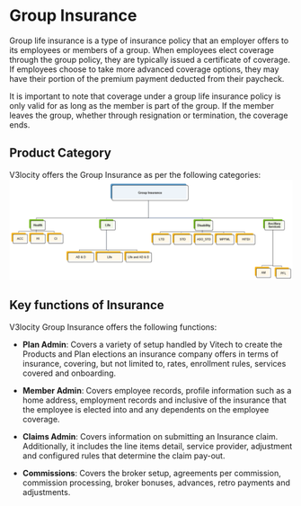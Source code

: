 # Group Insurance
Group life insurance is a type of insurance policy that an employer offers to its employees or members of a group. When employees elect coverage through the group policy, they are typically issued a certificate of coverage. If employees choose to take more advanced coverage options, they may have their portion of the premium payment deducted from their paycheck.

It is important to note that coverage under a group life insurance policy is only valid for as long as the member is part of the group. If the member leaves the group, whether through resignation or termination, the coverage ends.
 
## Product Category
V3locity offers the Group Insurance as per the following categories:
![aa](images/group_insurance_types.png)


## Key functions of Insurance
V3locity Group Insurance offers the following functions:

* **Plan Admin**: Covers a variety of setup handled by Vitech to create the Products and Plan elections an insurance company offers in terms of insurance, covering, but not limited to, rates, enrollment rules, services covered and onboarding.

* **Member Admin**: Covers employee records, profile information such as a home address, employment records and inclusive of the insurance that the employee is elected into and any dependents on the employee coverage. 

* **Claims Admin**: Covers information on submitting an Insurance claim. Additionally, it includes the line items detail, service provider, adjustment and configured rules that determine the claim pay-out.

* **Commissions**: Covers the broker setup, agreements per commission, commission processing, broker bonuses, advances, retro payments and adjustments.
